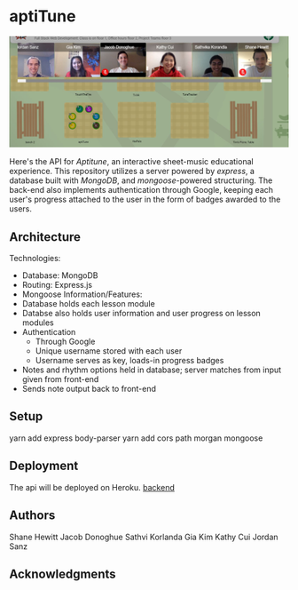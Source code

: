 # aptiTune

![Team Photo](teampic.JPG)

Here's the API for *Aptitune*, an interactive sheet-music educational experience. This repository utilizes a server powered by *express*, a database built with *MongoDB*, and *mongoose*-powered structuring. The back-end also implements authentication through Google, keeping each user's progress attached to the user in the form of badges awarded to the users.

## Architecture
Technologies:
- Database: MongoDB
- Routing: Express.js
- Mongoose
Information/Features:
- Database holds each lesson module
- Databse also holds user information and user progress on lesson modules
- Authentication
  - Through Google
  - Unique username stored with each user
  - Username serves as key, loads-in progress badges
- Notes and rhythm options held in database; server matches from input given from front-end
- Sends note output back to front-end


## Setup

yarn add express body-parser
yarn add cors path morgan mongoose

## Deployment

The api will be deployed on Heroku. 
[backend](https://aptitune-api.herokuapp.com/)

## Authors

Shane Hewitt 
Jacob Donoghue 
Sathvi Korlanda 
Gia Kim 
Kathy Cui 
Jordan Sanz 

## Acknowledgments
